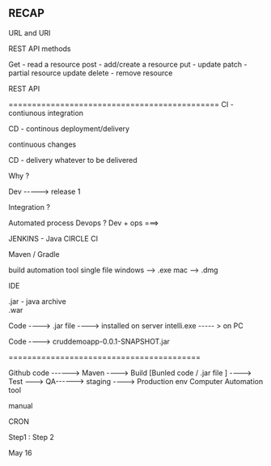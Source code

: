 ## RECAP 

URL and URI


REST API methods 

Get    - read a resource 
post   - add/create a resource
put    - update
patch  - partial resource update 
delete - remove resource 

REST API 

============================================= 
CI - contiunous integration 
 
CD  - continous deployment/delivery  


continuous changes

CD - delivery whatever to be delivered


Why ? 

Dev -----> release 1 

Integration ? 

Automated process
Devops ?  Dev + ops  ===> 


JENKINS - Java 
CIRCLE CI 


Maven / Gradle 

build automation tool 
single file 
windows --> .exe mac --> .dmg

IDE



.jar - java archive  
.war


Code  ----> .jar file ----> installed on server
intelli.exe ----- > on PC


Code  ----> cruddemoapp-0.0.1-SNAPSHOT.jar


=========================================


Github code  ------> Maven ----> Build [Bunled code / .jar file ] ----> Test  ---> QA------> staging ----> Production env
                                                                        Computer 
Automation tool 





manual 



CRON 


Step1 : Step 2 

May 16 























